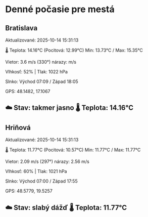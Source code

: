 ﻿# Denné počasie pre mestá

## Bratislava
Aktualizované: 2025-10-14 15:31:13

🌡️ Teplota: 14.16°C 
(Pocitová: 12.99°C)
Min: 13.73°C / Max: 15.35°C

Vietor: 3.6 m/s    (330°) 
nárazy:  m/s

Vlhkosť: 52% | Tlak: 1022 hPa

Slnko: Východ 07:09 / Západ 18:05

GPS: 48.1482, 17.1067

☁️ Stav: takmer jasno        🌡️ Teplota: 14.16°C
---

## Hriňová
Aktualizované: 2025-10-14 15:31:13

🌡️ Teplota: 11.77°C 
(Pocitová: 10.57°C)
Min: 11.77°C / Max: 11.77°C

Vietor: 2.09 m/s (297°)
nárazy: 2.56 m/s

Vlhkosť: 60% | Tlak: 1021 hPa

Slnko: Východ 07:00 / Západ 17:55

GPS: 48.5779, 19.5257

☁️ Stav: slabý dážď        🌡️ Teplota: 11.77°C
---
